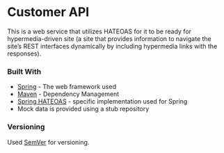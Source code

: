 # Customer API 

This is a web service that utilizes HATEOAS for it to be ready for hypermedia-driven site (a site that provides information to navigate the site’s REST interfaces dynamically by including hypermedia links with the responses).


### Built With

* [Spring](https://spring.io/guides/gs/rest-service/) - The web framework used
* [Maven](https://maven.apache.org/) - Dependency Management
* [Spring HATEOAS](https://spring.io/projects/spring-hateoas) - specific implementation used for Spring
* Mock data is provided using a stub repository


### Versioning

Used [SemVer](http://semver.org/) for versioning. 
